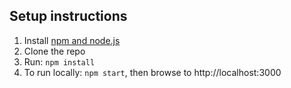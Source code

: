 ## Setup instructions

1. Install [npm and node.js](https://nodejs.org/en/download/)
2. Clone the repo
3. Run: `npm install`
4. To run locally: `npm start`, then browse to http://localhost:3000
